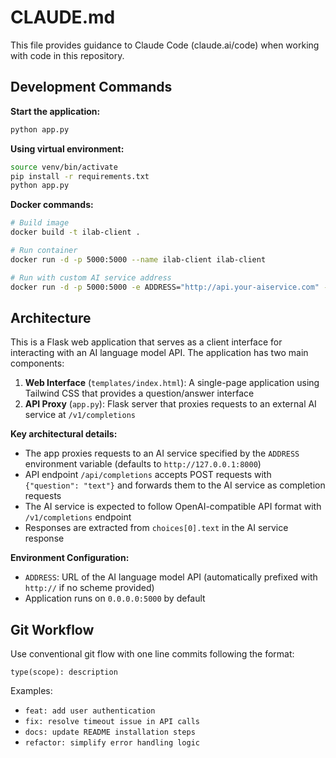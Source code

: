 # CLAUDE.md

This file provides guidance to Claude Code (claude.ai/code) when working with code in this repository.

## Development Commands

**Start the application:**
```bash
python app.py
```

**Using virtual environment:**
```bash
source venv/bin/activate
pip install -r requirements.txt
python app.py
```

**Docker commands:**
```bash
# Build image
docker build -t ilab-client .

# Run container
docker run -d -p 5000:5000 --name ilab-client ilab-client

# Run with custom AI service address
docker run -d -p 5000:5000 -e ADDRESS="http://api.your-aiservice.com" --name ilab-client ilab-client
```

## Architecture

This is a Flask web application that serves as a client interface for interacting with an AI language model API. The application has two main components:

1. **Web Interface** (`templates/index.html`): A single-page application using Tailwind CSS that provides a question/answer interface
2. **API Proxy** (`app.py`): Flask server that proxies requests to an external AI service at `/v1/completions`

**Key architectural details:**
- The app proxies requests to an AI service specified by the `ADDRESS` environment variable (defaults to `http://127.0.0.1:8000`)
- API endpoint `/api/completions` accepts POST requests with `{"question": "text"}` and forwards them to the AI service as completion requests
- The AI service is expected to follow OpenAI-compatible API format with `/v1/completions` endpoint
- Responses are extracted from `choices[0].text` in the AI service response

**Environment Configuration:**
- `ADDRESS`: URL of the AI language model API (automatically prefixed with `http://` if no scheme provided)
- Application runs on `0.0.0.0:5000` by default

## Git Workflow

Use conventional git flow with one line commits following the format:
```
type(scope): description
```

Examples:
- `feat: add user authentication`
- `fix: resolve timeout issue in API calls`
- `docs: update README installation steps`
- `refactor: simplify error handling logic`
